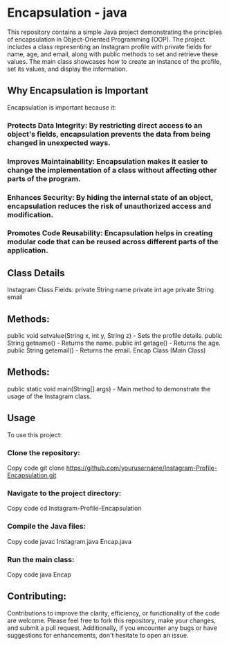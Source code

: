 # Encapsulation - java 

This repository contains a simple Java project demonstrating the principles of encapsulation in Object-Oriented Programming (OOP). 
The project includes a class representing an Instagram profile with private fields for name, age, and email, along with public methods to set and retrieve these values. 
The main class showcases how to create an instance of the profile, set its values, and display the information.

## Why Encapsulation is Important
Encapsulation is important because it:

### Protects Data Integrity: By restricting direct access to an object's fields, encapsulation prevents the data from being changed in unexpected ways.
### Improves Maintainability: Encapsulation makes it easier to change the implementation of a class without affecting other parts of the program.
### Enhances Security: By hiding the internal state of an object, encapsulation reduces the risk of unauthorized access and modification.
### Promotes Code Reusability: Encapsulation helps in creating modular code that can be reused across different parts of the application.

## Class Details
Instagram Class
Fields:
private String name
private int age
private String email

## Methods:
public void setvalue(String x, int y, String z) - Sets the profile details.
public String getname() - Returns the name.
public int getage() - Returns the age.
public String getemail() - Returns the email.
Encap Class (Main Class)

## Methods:
public static void main(String[] args) - Main method to demonstrate the usage of the Instagram class.

## Usage
To use this project:

### Clone the repository:
Copy code
git clone https://github.com/yourusername/Instagram-Profile-Encapsulation.git

### Navigate to the project directory:
Copy code
cd Instagram-Profile-Encapsulation

### Compile the Java files:
Copy code
javac Instagram.java Encap.java

### Run the main class:
Copy code
java Encap

## Contributing:
Contributions to improve the clarity, efficiency, or functionality of the code are welcome. Please feel free to fork this repository, make your changes, and submit a pull request. Additionally, if you encounter any bugs or have suggestions for enhancements, don't hesitate to open an issue.

